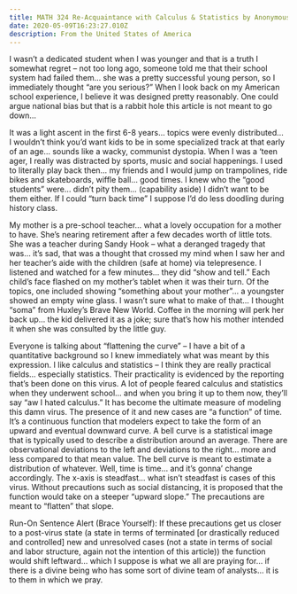 ```yaml
---
title: MATH 324 Re-Acquaintance with Calculus & Statistics by Anonymous
date: 2020-05-09T16:23:27.010Z
description: From the United States of America
---
```

I wasn’t a dedicated student when I was younger and that is a truth I somewhat regret – not too long ago, someone told me that their school system had failed them… she was a pretty successful young person, so I immediately thought “are you serious?” When I look back on my American school experience, I believe it was designed pretty reasonably. One could argue national bias but that is a rabbit hole this article is not meant to go down…

It was a light ascent in the first 6-8 years… topics were evenly distributed… I wouldn’t think you’d want kids to be in some specialized track at that early of an age… sounds like a wacky, communist dystopia. When I was a ‘teen ager, I really was distracted by sports, music and social happenings. I used to literally play back then… my friends and I would jump on trampolines, ride bikes and skateboards, wiffle ball… good times. I knew who the “good students” were… didn’t pity them… (capability aside) I didn’t want to be them either. If I could “turn back time” I suppose I’d do less doodling during history class.

My mother is a pre-school teacher… what a lovely occupation for a mother to have. She’s nearing retirement after a few decades worth of little tots. She was a teacher during Sandy Hook – what a deranged tragedy that was… it’s sad, that was a thought that crossed my mind when I saw her and her teacher’s aide with the children (safe at home) via telepresence. I listened and watched for a few minutes… they did “show and tell.” Each child’s face flashed on my mother’s tablet when it was their turn. Of the topics, one included showing “something about your mother”… a youngster showed an empty wine glass. I wasn’t sure what to make of that… I thought “soma” from Huxley’s Brave New World. Coffee in the morning will perk her back up… the kid delivered it as a joke; sure that’s how his mother intended it when she was consulted by the little guy.

Everyone is talking about “flattening the curve” – I have a bit of a quantitative background so I knew immediately what was meant by this expression. I like calculus and statistics – I think they are really practical fields… especially statistics. Their practicality is evidenced by the reporting that’s been done on this virus. A lot of people feared calculus and statistics when they underwent school… and when you bring it up to them now, they’ll say “aw I hated calculus.” It has become the ultimate measure of modeling this damn virus. The presence of it and new cases are “a function” of time. It’s a continuous function that modelers expect to take the form of an upward and eventual downward curve. A bell curve is a statistical image that is typically used to describe a distribution around an average. There are observational deviations to the left and deviations to the right… more and less compared to that mean value. The bell curve is meant to estimate a distribution of whatever. Well, time is time… and it’s gonna’ change accordingly. The x-axis is steadfast… what isn’t steadfast is cases of this virus. Without precautions such as social distancing, it is proposed that the function would take on a steeper “upward slope.” The precautions are meant to “flatten” that slope.

Run-On Sentence Alert (Brace Yourself): If these precautions get us closer to a post-virus state (a state in terms of terminated \[or drastically reduced and controlled] new and unresolved cases (not a state in terms of social and labor structure, again not the intention of this article)) the function would shift leftward… which I suppose is what we all are praying for… if there is a divine being who has some sort of divine team of analysts… it is to them in which we pray.